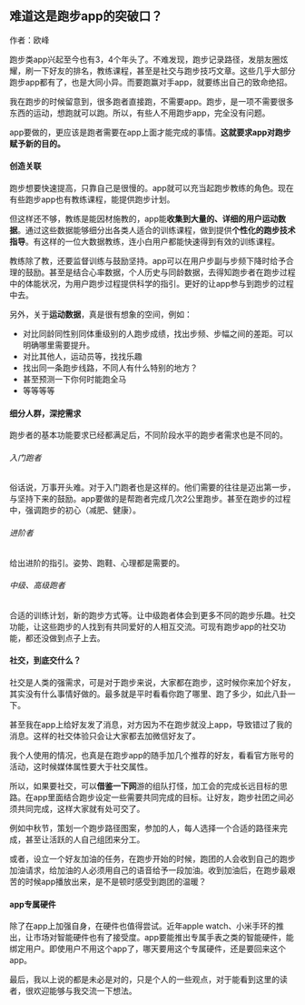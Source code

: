 难道这是跑步app的突破口？
---
作者：欧峰

跑步类app兴起至今也有3，4个年头了。不难发现，跑步记录路径，发朋友圈炫耀，刷一下好友的排名，教练课程，甚至是社交与跑步技巧文章。这些几乎大部分跑步app都有了，也是大同小异。而要跑赢对手app，就要练出自己的致命绝招。

我在跑步的时候留意到，很多跑者直接跑，不需要app。跑步，是一项不需要很多东西的运动，想跑就可以跑。所以，有些人不用跑步app，完全没有问题。

app要做的，更应该是跑者需要在app上面才能完成的事情。**这就要求app对跑步赋予新的目的。**

#### 创造关联

跑步想要快速提高，只靠自己是很慢的。app就可以充当起跑步教练的角色。现在有些跑步app也有教练课程，能提供跑步计划。

但这样还不够，教练是能因材施教的，app能**收集到大量的、详细的用户运动数据**。通过这些数据能够细分出各类人适合的训练课程，做到提供**个性化的跑步技术指导**。有这样的一位大数据教练，连小白用户都能快速得到有效的训练课程。

教练除了教，还要监督训练与鼓励坚持。app可以在用户步副与步频下降时给予合理的鼓励。甚至是结合心率数据，个人历史与同龄数据，去得知跑步者在跑步过程中的体能状况，为用户跑步过程提供科学的指引。更好的让app参与到跑步的过程中去。

另外，关于**运动数据**，真是很有想象的空间，例如：
- 对比同龄同性别同体重级别的人跑步成绩，找出步频、步幅之间的差距。可以明确哪里需要提升。
- 对比其他人，运动员等，找找乐趣
- 找出同一条跑步线路，不同人有什么特别的地方？
- 甚至预测一下你何时能跑全马
- 等等等等

#### 细分人群，深挖需求

跑步者的基本功能要求已经都满足后，不同阶段水平的跑步者需求也是不同的。

###### 入门跑者
俗话说，万事开头难。对于入门跑者也是这样的。他们需要的往往是迈出第一步，与坚持下来的鼓励。app要做的是帮跑者完成几次2公里跑步。甚至在跑步的过程中，强调跑步的初心（减肥、健康）。

###### 进阶者
给出进阶的指引。姿势、跑鞋、心理都是需要的。

###### 中级、高级跑者
合适的训练计划，新的跑步方式等。让中级跑者体会到更多不同的跑步乐趣。社交功能，让这些跑步的人找到有共同爱好的人相互交流。可现有跑步app的社交功能，都还没做到点子上去。

#### 社交，到底交什么？

社交是人类的强需求，可是对于跑步来说，大家都在跑步，这时候你来加个好友，其实没有什么事情好做的。最多就是平时看看你跑了哪里、跑了多少，如此八卦一下。

甚至我在app上给好友发了消息，对方因为不在跑步就没上app，导致错过了我的消息。这样的社交体验只会让大家都去加微信好友了。

我个人使用的情况，也真是在跑步app的随手加几个推荐的好友，看看官方账号的活动，这时候媒体属性要大于社交属性。

所以，如果要社交，可以**借鉴一下网**游的组队打怪，加工会的完成长远目标的思路。在app里面结合跑步设定一些需要共同完成的目标。让好友，跑步社团之间必须共同完成，这样大家就有处可交了。

例如中秋节，策划一个跑步路径图案，参加的人，每人选择一个合适的路径来完成，甚至让活跃的人自己组团来分工。

或者，设立一个好友加油的任务，在跑步开始的时候，跑团的人会收到自己的跑步加油请求，给加油的人必须用自己的语音给予一段加油。收到加油后，在跑步最艰苦的时候app播放出来，是不是顿时感受到跑团的温暖？

#### app专属硬件

除了在app上加强自身，在硬件也值得尝试。近年apple watch、小米手环的推出，让市场对智能硬件也有了接受度。app要能推出专属手表之类的智能硬件，能绑定用户。即使用户不用这个app了，哪天要用这个专属硬件，还是要回来这个app。

最后，我以上说的都是未必是对的，只是个人的一些观点，对于能看到这里的读者，很欢迎能够与我交流一下想法。
